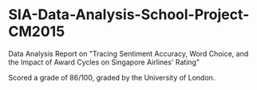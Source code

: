 # SIA-Data-Analysis-School-Project-CM2015
Data Analysis Report on "Tracing Sentiment Accuracy, Word Choice, and the Impact of Award Cycles on Singapore Airlines' Rating"

Scored a grade of 86/100, graded by the University of London.
